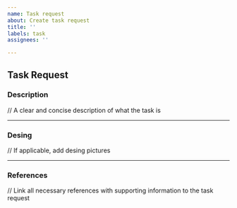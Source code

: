 ```yaml
---
name: Task request
about: Create task request
title: ''
labels: task
assignees: ''

---
```


## Task Request

### Description

// A clear and concise description of what the task is

---

### Desing

// If applicable, add desing pictures

---

### References

// Link all necessary references with supporting information to the task request